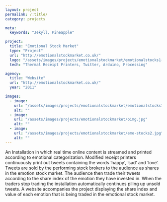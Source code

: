 ```yaml
---
layout: project
permalink: /:title/
category: projects

meta:
  keywords: "Jekyll, Pineapple"

project:
  title: "Emotional Stock Market"
  type: "Project"
  url: "http://emotionalstockmarket.co.uk/"
  logo: "/assets/images/projects/emotionalstockmarket/emotionalstocks1-small.jpg"
  tech: "Thermal Receipt Printers, Twitter, Arduino, Processing"

agency:
  title: "Website"
  url: "http://emotionalstockmarket.co.uk/"
  year: "2011"

images:
  - image:
    url: "/assets/images/projects/emotionalstockmarket/emotionalstocks1-small.jpg"
    alt: ""
  - image:
    url: "/assets/images/projects/emotionalstockmarket/oimg.jpg"
    alt: ""
  - image:
    url: "/assets/images/projects/emotionalstockmarket/emo-stocks2.jpg"
    alt: ""
---
```

<p>

An Installation in which real time online content is streamed and printed according to emotional categorization. Modified receipt printers continuously print out tweets containing the words ‘happy’, ‘sad’ and ‘love’. Tweets are sold by the performing stock brokers to the audience as shares in the emotion stock market. The audience then trade their tweets according to the share index of the emotion they have invested in. When the traders stop trading the installation automatically continues piling up unsold tweets. A website accompanies the project displaying the share index and value of each emotion that is being traded in the emotional stock market.  </p>
